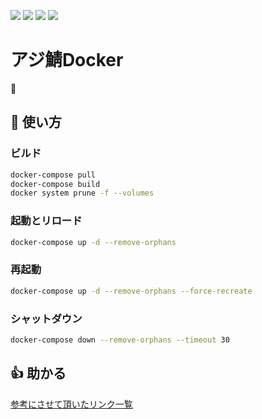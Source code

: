[![](https://badgen.net/github/status/AzisabaNetwork/azifry/?icon=github)](https://github.com/AzisabaNetwork/azifry/actions)
[![](https://badgen.net/dependabot/AzisabaNetwork/azifry/?icon=dependabot)](https://github.com/AzisabaNetwork/azifry/pulls/app/dependabot-preview)
[![](https://badgen.net/twitter/follow/AzisabaNetwork/?icon=twitter)](https://twitter.com/AzisabaNetwork)
[![](https://discordapp.com/api/guilds/357134045328572418/widget.png)](https://discord.gg/seheC2W)

# アジ鯖Docker
🐋

## 📕 使い方
### ビルド
```sh
docker-compose pull
docker-compose build
docker system prune -f --volumes
```
### 起動とリロード
```sh
docker-compose up -d --remove-orphans
```
### 再起動
```sh
docker-compose up -d --remove-orphans --force-recreate
```
### シャットダウン
```sh
docker-compose down --remove-orphans --timeout 30
```

## 👍 助かる
[参考にさせて頂いたリンク一覧](LINKS.md)
